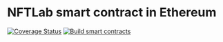 # NFTLab smart contract in Ethereum

[![Coverage Status](https://coveralls.io/repos/github/NFT-Lab/smart-contract-ethereum/badge.svg?branch=main&service=github)](https://coveralls.io/github/NFT-Lab/smart-contract-ethereum?branch=main)
[![Build smart contracts](https://github.com/NFT-Lab/smart-contract-ethereum/actions/workflows/build.yml/badge.svg)](https://github.com/NFT-Lab/smart-contract-ethereum/actions/workflows/build.yml)
